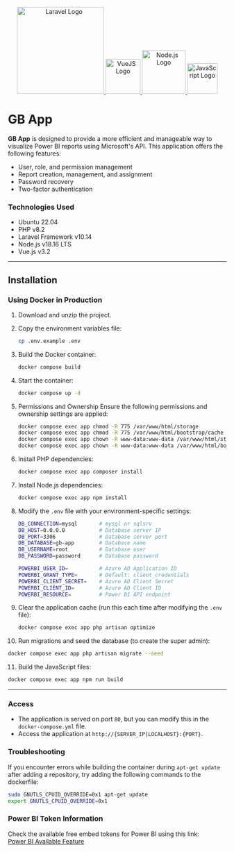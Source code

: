 
<p align="center">
  <a href="https://laravel.com" target="_blank">
    <img src="https://raw.githubusercontent.com/laravel/art/master/logo-lockup/5%20SVG/2%20CMYK/1%20Full%20Color/laravel-logolockup-cmyk-red.svg" width="200" alt="Laravel Logo">
  </a>
  <a href="https://vuejs.org/" target="_blank">
    <img src="https://user-images.githubusercontent.com/25181517/117448124-a2da9800-af3e-11eb-85d2-bd1b69b65603.png" width="80" alt="VueJS Logo">
  </a>
  <a href="https://nodejs.org/" target="_blank">
    <img src="https://user-images.githubusercontent.com/25181517/183568594-85e280a7-0d7e-4d1a-9028-c8c2209e073c.png" width="100" alt="Node.js Logo">
  </a>
  <a href="https://www.javascript.com/" target="_blank">
    <img src="https://user-images.githubusercontent.com/25181517/117447155-6a868a00-af3d-11eb-9cfe-245df15c9f3f.png" width="70" alt="JavaScript Logo">
  </a>
</p>

# GB App

**GB App** is designed to provide a more efficient and manageable way to visualize Power BI reports using Microsoft's API. This application offers the following features:

- User, role, and permission management
- Report creation, management, and assignment
- Password recovery
- Two-factor authentication

### Technologies Used

- Ubuntu 22.04
- PHP v8.2
- Laravel Framework v10.14
- Node.js v18.16 LTS
- Vue.js v3.2

---

## Installation

### Using Docker in Production

1. Download and unzip the project.
2. Copy the environment variables file:  
   ```bash
   cp .env.example .env
   ```
3. Build the Docker container:  
   ```bash
   docker compose build
   ```
4. Start the container:  
   ```bash
   docker compose up -d
   ```
5. Permissions and Ownership
   Ensure the following permissions and ownership settings are applied:
    
   ```bash
   docker compose exec app chmod -R 775 /var/www/html/storage
   docker compose exec app chmod -R 775 /var/www/html/bootstrap/cache
   docker compose exec app chown -R www-data:www-data /var/www/html/storage
   docker compose exec app chown -R www-data:www-data /var/www/html/bootstrap/cache
   ```
   
6. Install PHP dependencies:
     
   ```bash
   docker compose exec app composer install
   ```
   
7. Install Node.js dependencies:
     
   ```bash
   docker compose exec app npm install
   ```
   
8. Modify the `.env` file with your environment-specific settings:
    
   ```bash
   DB_CONNECTION=mysql       # mysql or sqlsrv
   DB_HOST=0.0.0.0           # Database server IP
   DB_PORT=3306              # Database server port
   DB_DATABASE=gb-app        # Database name
   DB_USERNAME=root          # Database user
   DB_PASSWORD=password      # Database password
   ```

   ```bash
   POWERBI_USER_ID=          # Azure AD Application ID
   POWERBI_GRANT_TYPE=       # Default: client_credentials
   POWERBI_CLIENT_SECRET=    # Azure AD Client Secret
   POWERBI_CLIENT_ID=        # Azure AD Client ID
   POWERBI_RESOURCE=         # Power BI API endpoint
   ```

9. Clear the application cache (run this each time after modifying the `.env` file):
    
   ```bash
   docker compose exec app php artisan optimize
   ```

10. Run migrations and seed the database (to create the super admin):
      
   ```bash
   docker compose exec app php artisan migrate --seed
   ```

11. Build the JavaScript files:
      
   ```bash
   docker compose exec app npm run build
   ```

---

### Access

- The application is served on port `80`, but you can modify this in the `docker-compose.yml` file.
- Access the application at `http://{SERVER_IP|LOCALHOST}:{PORT}`.


### Troubleshooting

If you encounter errors while building the container during `apt-get update` after adding a repository, try adding the following commands to the dockerfile:

```bash
sudo GNUTLS_CPUID_OVERRIDE=0x1 apt-get update
export GNUTLS_CPUID_OVERRIDE=0x1
```

### Power BI Token Information

Check the available free embed tokens for Power BI using this link:  
[Power BI Available Feature](https://learn.microsoft.com/en-us/rest/api/power-bi/available-features/get-available-feature-by-name#code-try-0)
